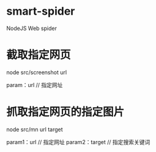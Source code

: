 # smart-spider
 NodeJS Web spider

# 截取指定网页
node src/screenshot url

param：url  // 指定网址

# 抓取指定网页的指定图片
node src/mn url target

param1：url     // 指定网址
param2：target  // 指定搜索关键词
